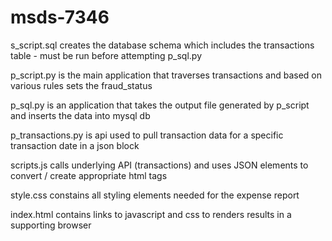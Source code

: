 # msds-7346

s_script.sql creates the database schema which includes the transactions table - must be run before attempting p_sql.py

p_script.py is the main application that traverses transactions and based on various rules sets the fraud_status

p_sql.py is an application that takes the output file generated by p_script and inserts the data into mysql db

p_transactions.py is api used to pull transaction data for a specific transaction date in a json block

scripts.js calls underlying API (transactions) and uses JSON elements to convert / create appropriate html tags

style.css constains all styling elements needed for the expense report

index.html contains links to javascript and css to renders results in a supporting browser
